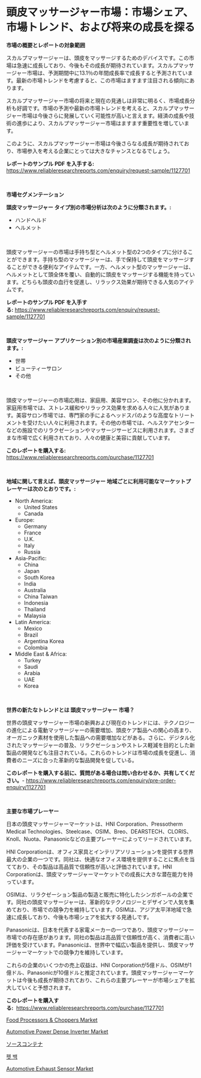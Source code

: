 <p><h1>頭皮マッサージャー市場：市場シェア、市場トレンド、および将来の成長を探る</h1></p><p><strong>市場の概要とレポートの対象範囲</strong></p>
<p><p>スカルプマッサージャーは、頭皮をマッサージするためのデバイスです。この市場は急速に成長しており、今後もその成長が期待されています。スカルプマッサージャー市場は、予測期間中に13.1％の年間成長率で成長すると予測されています。最新の市場トレンドを考慮すると、この市場はますます注目される傾向にあります。</p><p>スカルプマッサージャー市場の将来と現在の見通しは非常に明るく、市場成長分析も好調です。市場の予測や最新の市場トレンドを考えると、スカルプマッサージャー市場は今後さらに発展していく可能性が高いと言えます。経済の成長や技術の進歩により、スカルプマッサージャー市場はますます重要性を増しています。</p><p>このように、スカルプマッサージャー市場は今後さらなる成長が期待されており、市場参入を考える企業にとっては大きなチャンスとなるでしょう。</p></p>
<p><strong>レポートのサンプル PDF を入手する:</strong> <a href="https://www.reliableresearchreports.com/enquiry/request-sample/1127701">https://www.reliableresearchreports.com/enquiry/request-sample/1127701</a></p>
<p>&nbsp;</p>
<p><strong>市場セグメンテーション</strong></p>
<p><strong>頭皮マッサージャー タイプ別の市場分析は次のように分類されます。:</strong></p>
<p><ul><li>ハンドヘルド</li><li>ヘルメット</li></ul></p>
<p>&nbsp;</p>
<p><p>頭皮マッサージャーの市場は手持ち型とヘルメット型の2つのタイプに分けることができます。手持ち型のマッサージャーは、手で保持して頭皮をマッサージすることができる便利なアイテムです。一方、ヘルメット型のマッサージャーは、ヘルメットとして頭全体を覆い、自動的に頭皮をマッサージする機能を持っています。どちらも頭皮の血行を促進し、リラックス効果が期待できる人気のアイテムです。</p></p>
<p><strong>レポートのサンプル PDF を入手する:</strong>&nbsp;<a href="https://www.reliableresearchreports.com/enquiry/request-sample/1127701">https://www.reliableresearchreports.com/enquiry/request-sample/1127701</a></p>
<p>&nbsp;</p>
<p><strong> 頭皮マッサージャー アプリケーション別の市場産業調査は次のように分類されます。:</strong></p>
<p><ul><li>世帯</li><li>ビューティーサロン</li><li>その他</li></ul></p>
<p>&nbsp;</p>
<p><p>頭皮マッサージャーの市場応用は、家庭用、美容サロン、その他に分かれます。家庭用市場では、ストレス緩和やリラックス効果を求める人々に人気があります。美容サロン市場では、専門家の手によるヘッドスパのような高度なトリートメントを受けたい人々に利用されます。その他の市場では、ヘルスケアセンターなどの施設でのリラクゼーションやマッサージサービスに利用されます。さまざまな市場で広く利用されており、人々の健康と美容に貢献しています。</p></p>
<p><strong>このレポートを購入する:</strong>&nbsp; <a href="https://www.reliableresearchreports.com/purchase/1127701">https://www.reliableresearchreports.com/purchase/1127701</a></p>
<p>&nbsp;</p>
<p><strong>地域に関して言えば、頭皮マッサージャー 地域ごとに利用可能なマーケットプレーヤーは次のとおりです。:</strong></p>
<p><ul>
    <li>
        North America:
        <ul>
            <li>United States</li>
            <li>Canada</li>
        </ul>
    </li>
    <li>
        Europe:
        <ul>
            <li>Germany</li>
            <li>France</li>
            <li>U.K.</li>
            <li>Italy</li>
            <li>Russia</li>
        </ul>
    </li>
    <li>
        Asia-Pacific:
        <ul>
            <li>China</li>
            <li>Japan</li>
            <li>South Korea</li>
            <li>India</li>
            <li>Australia</li>
            <li>China Taiwan</li>
            <li>Indonesia</li>
            <li>Thailand</li>
            <li>Malaysia</li>
        </ul>
    </li>
    <li>
        Latin America:
        <ul>
            <li>Mexico</li>
            <li>Brazil</li>
            <li>Argentina Korea</li>
            <li>Colombia</li>
        </ul>
    </li>
    <li>
        Middle East & Africa:
        <ul>
            <li>Turkey</li>
            <li>Saudi</li>
            <li>Arabia</li>
            <li>UAE</li>
            <li>Korea</li>
        </ul>
    </li>
    </ul></p>
<p>&nbsp;</p>
<p><strong>世界の新たなトレンドとは 頭皮マッサージャー 市場？</strong></p>
<p><p>世界の頭皮マッサージャー市場の新興および現在のトレンドには、テクノロジーの進化による電動マッサージャーの需要増加、頭皮ケア製品への関心の高まり、オーガニック素材を使用した製品への需要増加などがある。さらに、デジタル化されたマッサージャーの普及、リラクゼーションやストレス軽減を目的とした新製品の開発なども注目されている。これらのトレンドは市場の成長を促進し、消費者のニーズに合った革新的な製品開発を促している。</p></p>
<p><strong>このレポートを購入する前に、質問がある場合は問い合わせるか、共有してください。</strong>- <a href="https://www.reliableresearchreports.com/enquiry/pre-order-enquiry/1127701">https://www.reliableresearchreports.com/enquiry/pre-order-enquiry/1127701</a></p>
<p>&nbsp;</p>
<p><strong>主要な市場プレーヤー</strong></p>
<p><p>日本の頭皮マッサージャーマーケットは、HNI Corporation、Pressotherm Medical Technologies、Steelcase、OSIM、Breo、DEARSTECH、CLORIS、Knoll、Nuota、Panasonicなどの主要プレーヤーによってリードされています。</p><p>HNI Corporationは、オフィス家具とインテリアソリューションを提供する世界最大の企業の一つです。同社は、快適なオフィス環境を提供することに焦点を当てており、その製品は高品質で信頼性が高いと評価されています。HNI Corporationは、頭皮マッサージャーマーケットでの成長に大きな潜在能力を持っています。</p><p>OSIMは、リラクゼーション製品の製造と販売に特化したシンガポールの企業です。同社の頭皮マッサージャーは、革新的なテクノロジーとデザインで人気を集めており、市場での競争力を維持しています。OSIMは、アジア太平洋地域で急速に成長しており、今後も市場シェアを拡大する見通しです。</p><p>Panasonicは、日本を代表する家電メーカーの一つであり、頭皮マッサージャー市場での存在感があります。同社の製品は高品質で信頼性が高く、消費者に高い評価を受けています。Panasonicは、世界中で幅広い製品を提供し、頭皮マッサージャーマーケットでの競争力を維持しています。</p><p>これらの企業のいくつかの売上収益は、HNI Corporationが5億ドル、OSIMが1億ドル、Panasonicが10億ドルと推定されています。頭皮マッサージャーマーケットは今後も成長が期待されており、これらの主要プレーヤーが市場シェアを拡大していくと予想されます。</p></p>
<p><strong>このレポートを購入する:</strong>&nbsp;&nbsp;<a href="https://www.reliableresearchreports.com/purchase/1127701">https://www.reliableresearchreports.com/purchase/1127701</a></p>
<p><p><a href="https://issuu.com/reportprime-2/docs/food-processors-choppers-market-size-2030.pptx">Food Processors & Choppers Market</a></p><p><a href="https://scarlet-rocket-c63.notion.site/Automotive-Power-Dense-Inverter-Market-Size-Global-Industry-Overview-Market-Segmentation-and-Forec-759aab95788a410f9a20f8b06ccc292c">Automotive Power Dense Inverter Market</a></p><p><a href="https://github.com/joaejkdzgyljvo6/Market-Research-Report-List-1/blob/main/6471382187618.md">ソースコンテナ</a></p><p><a href="https://github.com/idcefvhkdut6/Market-Research-Report-List-1/blob/main/2982391187552.md">펫 백</a></p><p><a href="https://github.com/lylyparadise/Market-Research-Report-List-2/blob/main/automotive-exhaust-sensor-market.md">Automotive Exhaust Sensor Market</a></p></p>